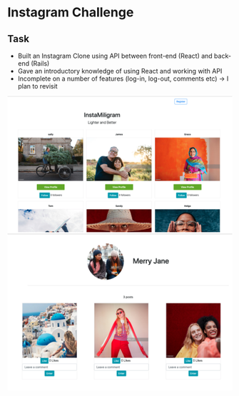 Instagram Challenge
===================

## Task
* Built an Instagram Clone using API between front-end (React) and back-end (Rails)
* Gave an introductory knowledge of using React and working with API
* Incomplete on a number of features (log-in, log-out, comments etc) -> I plan to revisit

![screenshot](https://github.com/Aracho1/instagram-challenge/blob/master/public/screenshot2.png)
![screenshot](https://github.com/Aracho1/instagram-challenge/blob/master/public/screenshot1.png)


